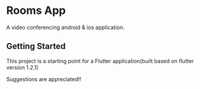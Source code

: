 # Rooms App

A video conferencing android & ios application.

## Getting Started

This project is a starting point for a Flutter application(built based on flutter version 1.2.1)

Suggestions are appreciated!!

